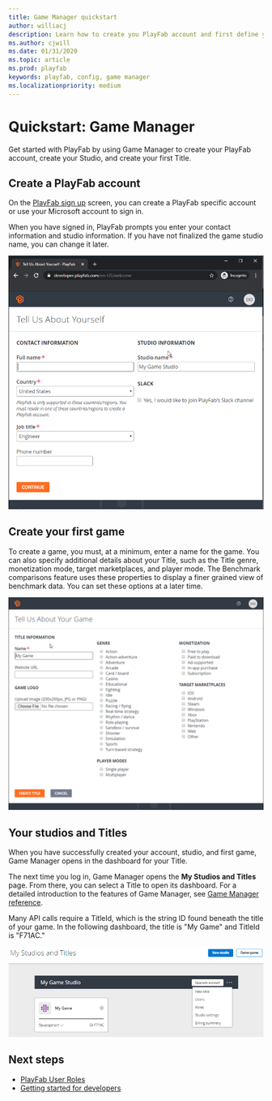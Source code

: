 ```yaml
---
title: Game Manager quickstart
author: williacj
description: Learn how to create you PlayFab account and first define your first game.
ms.author: cjwill
ms.date: 01/31/2020
ms.topic: article
ms.prod: playfab
keywords: playfab, config, game manager
ms.localizationpriority: medium
---
```


# Quickstart: Game Manager

Get started with PlayFab by using Game Manager to create your PlayFab account, create your Studio, and create your first Title.

## Create a PlayFab account

On the [PlayFab sign up](https://developer.playfab.com/en-us/sign-up) screen, you can create a PlayFab specific account or use your Microsoft account to sign in.

When you have signed in, PlayFab prompts you enter your contact information and studio information. If you have not finalized the game studio name, you can change it later.

![Account creation screen.](media/quickstart/create-account.png)

## Create your first game

To create a game, you must, at a minimum, enter a name for the game. You can also specify additional details about your Title, such as the Title genre, monetization mode, target marketplaces, and player mode. The Benchmark comparisons feature uses these properties to display a finer grained view of benchmark data. You can set these options at a later time.

![Create your first game.](media/quickstart/create-first-game.png)

## Your studios and Titles

When you have successfully created your account, studio, and first game, Game Manager opens in the dashboard for your Title.

The next time you log in, Game Manager opens the **My Studios and Titles** page. From there, you can select a Title to open its dashboard. For a detailed introduction to the features of Game Manager, see [Game Manager reference](reference.md).

Many API calls require a TitleId, which is the string ID found beneath the title of your game. In the following dashboard, the title is "My Game" and TitleId is "F71AC."

![Studios and Titles screen.](media/quickstart/my-studios-titles.png)

## Next steps

- [PlayFab User Roles](playfab-user-roles.md)
- [Getting started for developers](../personas/developer.md)
